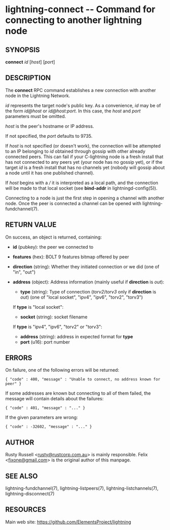 lightning-connect -- Command for connecting to another lightning node
=====================================================================

SYNOPSIS
--------

**connect** *id* [*host*] [*port*]

DESCRIPTION
-----------

The **connect** RPC command establishes a new connection with another
node in the Lightning Network.

*id* represents the target node's public key. As a convenience, *id* may
be of the form *id@host* or *id@host:port*. In this case, the *host* and
*port* parameters must be omitted.

*host* is the peer's hostname or IP address.

If not specified, the *port* defaults to 9735.

If *host* is not specified (or doesn't work), the connection will be attempted to an IP
belonging to *id* obtained through gossip with other already connected
peers.
This can fail if your C-lightning node is a fresh install that has not
connected to any peers yet (your node has no gossip yet),
or if the target *id* is a fresh install that has no channels yet
(nobody will gossip about a node until it has one published channel).

If *host* begins with a */* it is interpreted as a local path, and the
connection will be made to that local socket (see **bind-addr** in
lightningd-config(5)).

Connecting to a node is just the first step in opening a channel with
another node. Once the peer is connected a channel can be opened with
lightning-fundchannel(7).

RETURN VALUE
------------

[comment]: # (GENERATE-FROM-SCHEMA-START)
On success, an object is returned, containing:
- **id** (pubkey): the peer we connected to
- **features** (hex): BOLT 9 features bitmap offered by peer
- **direction** (string): Whether they initiated connection or we did (one of "in", "out")
- **address** (object): Address information (mainly useful if **direction** is *out*):
  - **type** (string): Type of connection (*torv2*/*torv3* only if **direction** is *out*) (one of "local socket", "ipv4", "ipv6", "torv2", "torv3")

  If **type** is "local socket":
    - **socket** (string): socket filename

  If **type** is "ipv4", "ipv6", "torv2" or "torv3":
    - **address** (string): address in expected format for **type**
    - **port** (u16): port number

[comment]: # (GENERATE-FROM-SCHEMA-END)

ERRORS
------

On failure, one of the following errors will be returned:

    { "code" : 400, "message" : "Unable to connect, no address known for peer" }

If some addresses are known but connecting to all of them failed, the message
will contain details about the failures:

    { "code" : 401, "message" : "..." }

If the given parameters are wrong:

    { "code" : -32602, "message" : "..." }

AUTHOR
------

Rusty Russell <<rusty@rustcorp.com.au>> is mainly responsible.
Felix <<fixone@gmail.com>> is the original author of this manpage.

SEE ALSO
--------

lightning-fundchannel(7), lightning-listpeers(7),
lightning-listchannels(7), lightning-disconnect(7)

RESOURCES
---------

Main web site: <https://github.com/ElementsProject/lightning>

[comment]: # ( SHA256STAMP:540ce22f5d912b59732b8b2659e4a950d1344eb926901e26476a246d9eb473b8)
